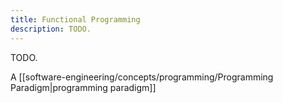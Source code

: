 ```yaml
---
title: Functional Programming
description: TODO.
---
```

TODO.

A [[software-engineering/concepts/programming/Programming Paradigm|programming paradigm]]
